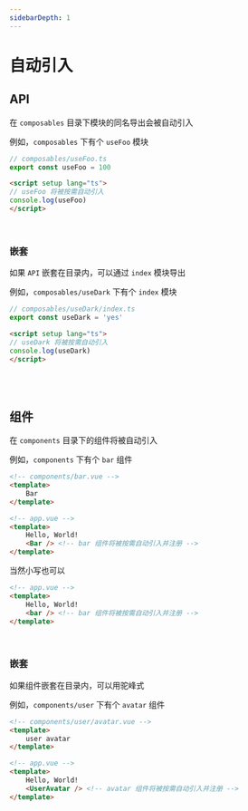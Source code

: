 ```yaml
---
sidebarDepth: 1
---
```


# 自动引入

## API

在 `composables` 目录下模块的同名导出会被自动引入

例如，`composables` 下有个 `useFoo` 模块

```ts
// composables/useFoo.ts
export const useFoo = 100
```

```html
<script setup lang="ts">
// useFoo 将被按需自动引入
console.log(useFoo) 
</script>
```

<br />

### 嵌套

如果 `API` 嵌套在目录内，可以通过 `index` 模块导出

例如，`composables/useDark` 下有个 `index` 模块

```ts
// composables/useDark/index.ts
export const useDark = 'yes'
```

```html
<script setup lang="ts">
// useDark 将被按需自动引入
console.log(useDark) 
</script>
```


<br />
<br />


## 组件

在 `components` 目录下的组件将被自动引入

例如，`components` 下有个 `bar` 组件

```html
<!-- components/bar.vue -->
<template>
    Bar
</template>
```

```html
<!-- app.vue -->
<template>
    Hello, World!
    <Bar /> <!-- bar 组件将被按需自动引入并注册 -->
</template>
```

当然小写也可以

```html
<!-- app.vue -->
<template>
    Hello, World!
    <bar /> <!-- bar 组件将被按需自动引入并注册 -->
</template>
```

<br />

### 嵌套

如果组件嵌套在目录内，可以用驼峰式

例如，`components/user` 下有个 `avatar` 组件

```html
<!-- components/user/avatar.vue -->
<template>
    user avatar
</template>
```

```html
<!-- app.vue -->
<template>
    Hello, World!
    <UserAvatar /> <!-- avatar 组件将被按需自动引入并注册 -->
</template>
```